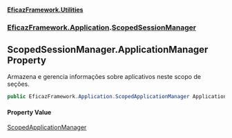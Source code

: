 #### [EficazFramework.Utilities](EficazFrameworkUtilities.md 'EficazFramework Utilities')
### [EficazFramework.Application](EficazFrameworkUtilities.md#EficazFramework_Application 'EficazFramework.Application').[ScopedSessionManager](ScopedSessionManager.md 'EficazFramework.Application.ScopedSessionManager')
## ScopedSessionManager.ApplicationManager Property
Armazena e gerencia informações sobre aplicativos neste scopo de seções.  
```csharp
public EficazFramework.Application.ScopedApplicationManager ApplicationManager { get; }
```
#### Property Value
[ScopedApplicationManager](ScopedApplicationManager.md 'EficazFramework.Application.ScopedApplicationManager')
